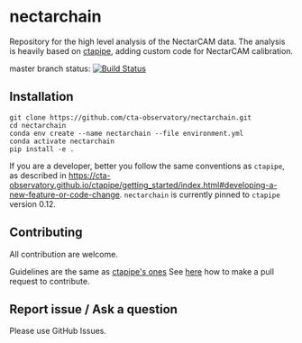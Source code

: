 # nectarchain

Repository for the high level analysis of the NectarCAM data.
The analysis is heavily based on [ctapipe](https://github.com/cta-observatory/ctapipe), adding custom code for NectarCAM calibration.

master branch status: [![Build Status](https://travis-ci.org/cta-observatory/nectarchain.svg?branch=master)](https://travis-ci.org/cta-observatory/nectarchain)

## Installation

```
git clone https://github.com/cta-observatory/nectarchain.git
cd nectarchain
conda env create --name nectarchain --file environment.yml
conda activate nectarchain
pip install -e .
```
If you are a developer, better you follow the same conventions as `ctapipe`, as described in https://cta-observatory.github.io/ctapipe/getting_started/index.html#developing-a-new-feature-or-code-change.
 `nectarchain` is currently pinned to `ctapipe` version 0.12.

## Contributing

All contribution are welcome.

Guidelines are the same as [ctapipe's ones](https://cta-observatory.github.io/ctapipe/development/index.html)
See [here](https://cta-observatory.github.io/ctapipe/development/pullrequests.html) how to make a pull request to contribute.


## Report issue / Ask a question

Please use GitHub Issues.
